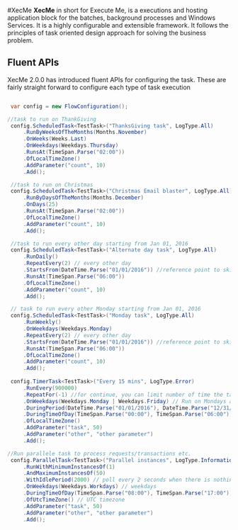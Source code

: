 #XecMe
**XecMe** in short for Execute Me, is a executions and hosting application block for the batches, background processes and Windows Services. It is a highly configurable and extensible framework. It follows the principles of task oriented design approach for solving the business problem.

## Fluent APIs
XecMe 2.0.0 has introduced fluent APIs for configuring the task. These are fairly straight forward to configure each type of task execution

```csharp

 var config = new FlowConfiguration();

//task to run on ThankGiving
 config.ScheduledTask<TestTask>("ThanksGiving task", LogType.All)
     .RunByWeeksOfTheMonths(Months.November)
     .OnWeeks(Weeks.Last)
     .OnWeekdays(Weekdays.Thursday)
     .RunsAt(TimeSpan.Parse("02:00"))
     .OfLocalTimeZone()
     .AddParameter("count", 10)
     .Add();

 //task to run on Christmas
 config.ScheduledTask<TestTask>("Christmas Email blaster", LogType.All)
     .RunByDaysOfTheMonths(Months.December)
     .OnDays(25)
     .RunsAt(TimeSpan.Parse("02:00"))
     .OfLocalTimeZone()
     .AddParameter("count", 10)
     .Add();

 //task to run every other day starting from Jan 01, 2016
 config.ScheduledTask<TestTask>("Alternate day task", LogType.All)
     .RunDaily()
     .RepeatEvery(2) // every other day
     .StartsFrom(DateTime.Parse("01/01/2016")) //reference point to skip every other day
     .RunsAt(TimeSpan.Parse("06:00"))
     .OfLocalTimeZone()
     .AddParameter("count", 10)
     .Add();

 // task to run every other Monday starting from Jan 01, 2016
 config.ScheduledTask<TestTask>("Monday task", LogType.All)
     .RunWeekly()
     .OnWeekdays(Weekdays.Monday)
     .RepeatEvery(2) // every other day
     .StartsFrom(DateTime.Parse("01/01/2016")) //reference point to skip every other day
     .RunsAt(TimeSpan.Parse("06:00"))
     .OfLocalTimeZone()
     .AddParameter("count", 10)
     .Add();
     
 config.TimerTask<TestTask>("Every 15 mins", LogType.Error)
     .RunEvery(900000)
     .RepeatFor(-1) //for continue, you can limit number of time the task should run
     .OnWeekdays(Weekdays.Monday | Weekdays.Friday) // Run on Mondays and Fridays
     .DuringPeriod(DateTime.Parse("01/01/2016"), DateTime.Parse("12/31/2016")) // life time of the task
     .DuringTimeOfDay(TimeSpan.Parse("00:00"), TimeSpan.Parse("06:00")) // valid time during the day. Here it from mid-night thru 6 AM
     .OfLocalTimeZone()
     .AddParameter("task", 50)
     .AddParameter("other", "other parameter")
     .Add();

//Run parallele task to process requests/transactions etc.
 config.ParallelTask<TestTask>("Parallel instances", LogType.Information)
     .RunWithMinimumInstancesOf(1)
     .AndMaximumInstancesOf(50)
     .WithIdlePeriod(2000) // poll every 2 seconds when there is nothing to process
     .OnWeekdays(Weekdays.Workdays) // weekdays
     .DuringTimeOfDay(TimeSpan.Parse("08:00"), TimeSpan.Parse("17:00")) // during work hours
     .OfUtcTimeZone() // UTC timezone
     .AddParameter("task", 50)
     .AddParameter("other", "other parameter")
     .Add();
```
